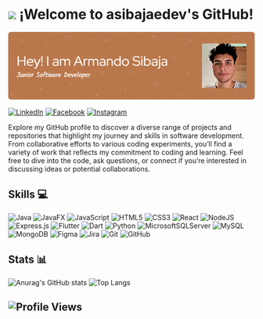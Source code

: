 # <img src="https://i.giphy.com/media/v1.Y2lkPTc5MGI3NjExNHludWt2ejk3cG1ydTlkaTIwa3BmcjdjdHU3NHZzbXhwZWdlbHlzciZlcD12MV9pbnRlcm5hbF9naWZfYnlfaWQmY3Q9cw/5eLDrEaRGHegx2FeF2/giphy.gif" width="100"/> ¡Welcome to asibajaedev's GitHub!

![Banner of asibajaedev](github-header-image.png)


[![LinkedIn](https://img.shields.io/badge/linkedin-%230077B5.svg?style=for-the-badge&logo=linkedin&logoColor=white)](www.linkedin.com/in/armandosibajaelizondo357816199)
[![Facebook](https://img.shields.io/badge/Facebook-%231877F2.svg?style=for-the-badge&logo=Facebook&logoColor=white)](https://www.facebook.com/armando.sibaja.92)
[![Instagram](https://img.shields.io/badge/Instagram-%23E4405F.svg?style=for-the-badge&logo=Instagram&logoColor=white)](https://www.instagram.com/sibajaelizondo_armando/)


Explore my GitHub profile to discover a diverse range of projects and repositories that highlight my journey and skills in software development. From collaborative efforts to various coding experiments, you’ll find a variety of work that reflects my commitment to coding and learning. Feel free to dive into the code, ask questions, or connect if you’re interested in discussing ideas or potential collaborations.

## Skills 💻
![Java](https://img.shields.io/badge/java-%23ED8B00.svg?style=for-the-badge&logo=openjdk&logoColor=white)
![JavaFX](https://img.shields.io/badge/javafx-%23FF0000.svg?style=for-the-badge&logo=javafx&logoColor=white)
![JavaScript](https://img.shields.io/badge/javascript-%23323330.svg?style=for-the-badge&logo=javascript&logoColor=%23F7DF1E)
![HTML5](https://img.shields.io/badge/html5-%23E34F26.svg?style=for-the-badge&logo=html5&logoColor=white)
![CSS3](https://img.shields.io/badge/css3-%231572B6.svg?style=for-the-badge&logo=css3&logoColor=white)
![React](https://img.shields.io/badge/react-%2320232a.svg?style=for-the-badge&logo=react&logoColor=%2361DAFB)
![NodeJS](https://img.shields.io/badge/node.js-6DA55F?style=for-the-badge&logo=node.js&logoColor=white)
![Express.js](https://img.shields.io/badge/express.js-%23404d59.svg?style=for-the-badge&logo=express&logoColor=%2361DAFB)
![Flutter](https://img.shields.io/badge/Flutter-%2302569B.svg?style=for-the-badge&logo=Flutter&logoColor=white)
![Dart](https://img.shields.io/badge/dart-%230175C2.svg?style=for-the-badge&logo=dart&logoColor=white)
![Python](https://img.shields.io/badge/python-3670A0?style=for-the-badge&logo=python&logoColor=ffdd54)
![MicrosoftSQLServer](https://img.shields.io/badge/Microsoft%20SQL%20Server-CC2927?style=for-the-badge&logo=microsoft%20sql%20server&logoColor=white)
![MySQL](https://img.shields.io/badge/mysql-4479A1.svg?style=for-the-badge&logo=mysql&logoColor=white)
![MongoDB](https://img.shields.io/badge/MongoDB-%234ea94b.svg?style=for-the-badge&logo=mongodb&logoColor=white)
![Figma](https://img.shields.io/badge/figma-%23F24E1E.svg?style=for-the-badge&logo=figma&logoColor=white)
![Jira](https://img.shields.io/badge/jira-%230A0FFF.svg?style=for-the-badge&logo=jira&logoColor=white)
![Git](https://img.shields.io/badge/git-%23F05033.svg?style=for-the-badge&logo=git&logoColor=white)
![GitHub](https://img.shields.io/badge/github-%23121011.svg?style=for-the-badge&logo=github&logoColor=white)

## Stats 📊
![Anurag's GitHub stats](https://github-readme-stats.vercel.app/api?username=anuraghazra&show_icons=true&theme=gruvbox)
![Top Langs](https://github-readme-stats.vercel.app/api/top-langs/?username=anuraghazra&layout=compact&bg_color=282828)

## ![Profile Views](https://komarev.com/ghpvc/?username=asibajaedev&color=B9774B)